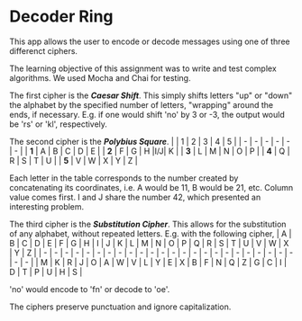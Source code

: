 # Decoder Ring

This app allows the user to encode or decode messages using one of three differenct ciphers.

The learning objective of this assignment was to write and test complex algorithms.
We used Mocha and Chai for testing.

The first cipher is the ***Caesar Shift***.
This simply shifts letters "up" or "down" the alphabet by the specified number of letters, "wrapping" around the ends, if necessary.
E.g. if one would shift 'no' by 3 or -3, the output would be 'rs' or 'kl', respectively.

The second cipher is the ***Polybius Square***.
|   | 1 | 2 | 3 | 4 | 5 |
| - | - | - | - | - | - |
| **1** | A | B | C | D | E |
| **2** | F | G | H |I/J| K |
| **3** | L | M | N | O | P |
| **4** | Q | R | S | T | U |
| **5** | V | W | X | Y | Z |

Each letter in the table corresponds to the number created by concatenating its coordinates, i.e. A would be 11, B would be 21, etc.
Column value comes first. I and J share the number 42, which presented an interesting problem.

The third cipher is the ***Substitution Cipher***.
This allows for the substitution of any alphabet, without repeated letters. E.g. with the following cipher,
| A | B | C | D | E | F | G | H | I | J | K | L | M | N | O | P | Q | R | S | T | U | V | W | X | Y | Z |
| - | - | - | - | - | - | - | - | - | - | - | - | - | - | - | - | - | - | - | - | - | - | - | - | - | - |
| M | K | R | J | O | A | W | V | L | Y | E | X | B | F | N | Q | Z | G | C | I | D | T | P | U | H | S |

'no' would encode to 'fn' or decode to 'oe'.

The ciphers preserve punctuation and ignore capitalization.
